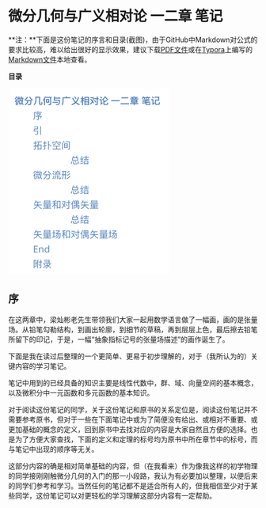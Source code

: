 # 微分几何与广义相对论 一二章 笔记

**注：**下面是这份笔记的序言和目录(截图)，由于GitHub中Markdown对公式的要求比较高，难以给出很好的显示效果，建议下载[PDF文件](note_for_DG.pdf)或在[Typora](https://typora.io)上编写的[Markdown文件](note_for_DG.md)本地查看。

**目录**

<img src="pics/toc.png" alt="toc" style="zoom:50%;" />     

## 序

在这两章中，梁灿彬老先生带领我们大家一起用数学语言做了一幅画，画的是张量场。从铅笔勾勒结构，到画出轮廓，到细节的草稿，再到层层上色，最后擦去铅笔所留下的印记，于是，一幅“抽象指标记号的张量场描述”的画作诞生了。

下面是我在读过后整理的一个更简单、更易于初步理解的，对于（我所认为的）关键内容的学习笔记。

笔记中用到的已经具备的知识主要是线性代数中，群、域、向量空间的基本概念，以及微积分中一元函数和多元函数的基本知识。

对于阅读这份笔记的同学，关于这份笔记和原书的关系定位是，阅读这份笔记并不需要参考原书，但对于一些在下面笔记中或为了简便没有给出、或相对不重要、或更加基础的概念的定义，回到原书中去找对应的内容是大家自然且方便的选择。也是为了方便大家查找，下面的定义和定理的标号均为原书中所在章节中的标号，而与笔记中出现的顺序等无关。

这部分内容的确是相对简单基础的内容，但（在我看来）作为像我这样的初学物理的同学接刚刚触微分几何的入门的那一小段路，我认为有必要加以整理，以便后来的同学们参考和学习。当然任何的笔记都不是适合所有人的，但我相信至少对于某些同学，这份笔记可以对更轻松的学习理解这部分内容有一定帮助。

